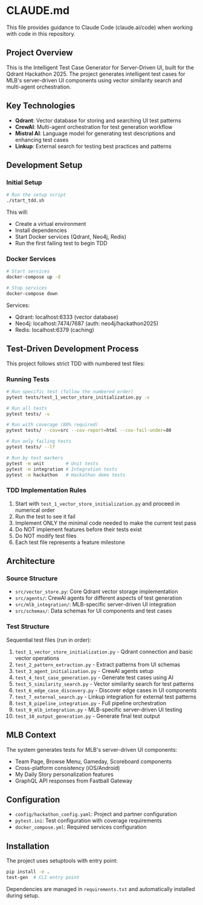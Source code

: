 # CLAUDE.md

This file provides guidance to Claude Code (claude.ai/code) when working with code in this repository.

## Project Overview

This is the Intelligent Test Case Generator for Server-Driven UI, built for the Qdrant Hackathon 2025. The project generates intelligent test cases for MLB's server-driven UI components using vector similarity search and multi-agent orchestration.

## Key Technologies

- **Qdrant**: Vector database for storing and searching UI test patterns
- **CrewAI**: Multi-agent orchestration for test generation workflow
- **Mistral AI**: Language model for generating test descriptions and enhancing test cases
- **Linkup**: External search for testing best practices and patterns

## Development Setup

### Initial Setup
```bash
# Run the setup script
./start_tdd.sh
```

This will:
- Create a virtual environment
- Install dependencies
- Start Docker services (Qdrant, Neo4j, Redis)
- Run the first failing test to begin TDD

### Docker Services
```bash
# Start services
docker-compose up -d

# Stop services
docker-compose down
```

Services:
- Qdrant: localhost:6333 (vector database)
- Neo4j: localhost:7474/7687 (auth: neo4j/hackathon2025)
- Redis: localhost:6379 (caching)

## Test-Driven Development Process

This project follows strict TDD with numbered test files:

### Running Tests
```bash
# Run specific test (follow the numbered order)
pytest tests/test_1_vector_store_initialization.py -v

# Run all tests
pytest tests/ -v

# Run with coverage (80% required)
pytest tests/ --cov=src --cov-report=html --cov-fail-under=80

# Run only failing tests
pytest tests/ --lf

# Run by test markers
pytest -m unit        # Unit tests
pytest -m integration # Integration tests
pytest -m hackathon   # Hackathon demo tests
```

### TDD Implementation Rules
1. Start with `test_1_vector_store_initialization.py` and proceed in numerical order
2. Run the test to see it fail
3. Implement ONLY the minimal code needed to make the current test pass
4. Do NOT implement features before their tests exist
5. Do NOT modify test files
6. Each test file represents a feature milestone

## Architecture

### Source Structure
- `src/vector_store.py`: Core Qdrant vector storage implementation
- `src/agents/`: CrewAI agents for different aspects of test generation
- `src/mlb_integration/`: MLB-specific server-driven UI integration
- `src/schemas/`: Data schemas for UI components and test cases

### Test Structure
Sequential test files (run in order):
1. `test_1_vector_store_initialization.py` - Qdrant connection and basic vector operations
2. `test_2_pattern_extraction.py` - Extract patterns from UI schemas
3. `test_3_agent_initialization.py` - CrewAI agents setup
4. `test_4_test_case_generation.py` - Generate test cases using AI
5. `test_5_similarity_search.py` - Vector similarity search for test patterns
6. `test_6_edge_case_discovery.py` - Discover edge cases in UI components
7. `test_7_external_search.py` - Linkup integration for external test patterns
8. `test_8_pipeline_integration.py` - Full pipeline orchestration
9. `test_9_mlb_integration.py` - MLB-specific server-driven UI testing
10. `test_10_output_generation.py` - Generate final test output

## MLB Context

The system generates tests for MLB's server-driven UI components:
- Team Page, Browse Menu, Gameday, Scoreboard components
- Cross-platform consistency (iOS/Android)
- My Daily Story personalization features
- GraphQL API responses from Fastball Gateway

## Configuration

- `config/hackathon_config.yaml`: Project and partner configuration
- `pytest.ini`: Test configuration with coverage requirements
- `docker_compose.yml`: Required services configuration

## Installation

The project uses setuptools with entry point:
```bash
pip install -e .
test-gen  # CLI entry point
```

Dependencies are managed in `requirements.txt` and automatically installed during setup.